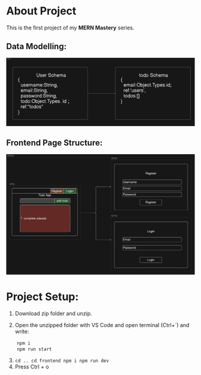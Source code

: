 # About Project

This is the first project of my **MERN Mastery** series.

## Data Modelling:

![Data Model](./public/data%20models.png)

## Frontend Page Structure:

![Page Structure](./public/MERNtodo%20Pages.png)

# Project Setup:

1. Download zip folder and unzip.

2. Open the unzipped folder with VS Code and open terminal (Ctrl+`) and write:

```cd backend
    npm i
    npm run start
```

3. `cd .. cd frontend npm i npm run dev `
4. Press Ctrl + o
